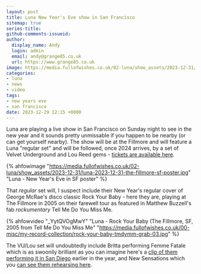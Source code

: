 ```yaml
---
layout: post
title: Luna New Year's Eve show in San Francisco
sitemap: true
series-title:
github-comments-issueid:
author:
  display_name: Andy
  login: admin
  email: andy@grange85.co.uk
  url: https://www.grange85.co.uk
image: https://media.fullofwishes.co.uk/02-luna/show_assets/2023-12-31/luna-2023-12-31-the-fillmore-sf-poster.jpg
categories:
- luna
- news
- video
tags:
- new years eve
- san francisco
date: 2023-12-29 12:15 +0000
---
```

Luna are playing a live show in San Francisco on Sunday night to see in the new year and it sounds pretty unmissable if you happen to be nearby (or can get yourself nearby). The show will be at the Fillmore and will feature a Luna "regular set" and will be followed, once 2024 arrives, by a set of Velvet Underground and Lou Reed gems - [tickets are available here](https://concerts.livenation.com/luna-san-francisco-california-12-31-2023/event/1C005F5EF2C6779A).

{% ahfowimage "https://media.fullofwishes.co.uk/02-luna/show_assets/2023-12-31/luna-2023-12-31-the-fillmore-sf-poster.jpg" "Luna - New Year's Eve in SF poster" %}

That _regular_ set will, I suspect include their New Year's regular cover of George McRae's disco classic Rock Your Baby - here they are, playing at The Fillmore in 2005 on their farewell tour as featured in Matthew Buzzell's fab _rockumentary_ Tell Me Do You Miss Me.

<!--more-->

{% ahfowvideo "_YytQVOgMwY" "Luna - Rock Your Baby (The Fillmore, SF, 2005 from Tell Me Do You Miss Me" "https://media.fullofwishes.co.uk/00-misc/my-record-collection/rock-your-baby-tmdymm-grab-03.jpg" %}

The VU/Lou set will undoubtedly include Britta performing Femme Fatale which is as swoonily brilliant as you can imagine here's a [clip of them performing it in San Diego](https://www.youtube.com/watch?v=LBym_5yYANo) earlier in the year, and New Sensations which you [can see them rehearsing here](https://www.youtube.com/watch?v=R28XEy1aHIE).

